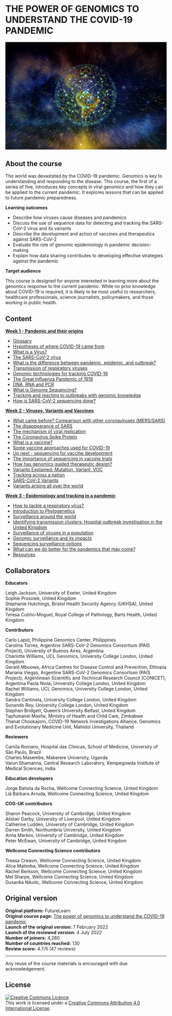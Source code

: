 # THE POWER OF GENOMICS TO UNDERSTAND THE COVID-19 PANDEMIC

![](images/OC1_cover.jpeg)

## About the course

The world was devastated by the COVID-19 pandemic. Genomics is key to understanding and responding to the disease. This course, the first of a series of five, introduces key concepts in viral genomics and how they can be applied to the current pandemic. It explores lessons that can be applied to future pandemic preparedness.


**Learning outcomes**

* Describe how viruses cause diseases and pandemics         
* Discuss the use of sequence data for detecting and tracking the SARS-CoV-2 virus and its variants          
* Describe the development and action of vaccines and therapeutics against SARS-CoV-2       
* Evaluate the role of genomic epidemiology in pandemic decision-making       
* Explain how data sharing contributes to developing effective strategies against the pandemic         

**Target audience**

This course is designed for anyone interested in learning more about the genomics response to the current pandemic. While no prior knowledge about COVID-19 is required, it is likely to be most useful to researchers, healthcare professionals, science journalists, policymakers, and those working in public health.

## Content

**[Week 1 - Pandemic and their origins](https://wcscourses.github.io/COG-Train_Resources/power_of_genomics_set1.html#PANDEMICS_AND_THEIR_ORIGINS)**      

* [Glossary](https://wcscourses.github.io/COG-Train_Resources/power_of_genomics_set1.html#Glossary)                  
* [Hypotheses of where COVID-19 came from](https://wcscourses.github.io/COG-Train_Resources/power_of_genomics_set1.html#Hypotheses_of_where_COVID-19_came_from)            
* [What is a Virus?](https://wcscourses.github.io/COG-Train_Resources/power_of_genomics_set1.html#What_is_a_Virus)                  
* [The SARS-CoV-2 virus](https://wcscourses.github.io/COG-Train_Resources/power_of_genomics_set1.html#The_SARS-CoV-2_virus)             
* [What is the difference between pandemic, epidemic, and outbreak?](https://wcscourses.github.io/COG-Train_Resources/power_of_genomics_set1.html#What_is_the_difference_between_pandemic,_epidemic,_and_outbreak)        
* [Transmission of respiratory viruses](https://wcscourses.github.io/COG-Train_Resources/power_of_genomics_set1.html#Transmission_of_respiratory_viruses)            
* [Genomic technologies for tracking COVID-19](https://wcscourses.github.io/COG-Train_Resources/power_of_genomics_set1.html#Genomic_technologies_for_tracking_COVID-19)            
* [The Great Influenza Pandemic of 1918](https://wcscourses.github.io/COG-Train_Resources/power_of_genomics_set1.html#The_Great_Influenza_Pandemic_of_1918)              
* [DNA, RNA and PCR](https://wcscourses.github.io/COG-Train_Resources/power_of_genomics_set1.html#DNA,_RNA_and_PCR)              
* [What is Genome Sequencing?](https://wcscourses.github.io/COG-Train_Resources/power_of_genomics_set1.html#What_is_Genome_Sequencing)              
* [Tracking and reacting to outbreaks with genomic knowledge](https://wcscourses.github.io/COG-Train_Resources/power_of_genomics_set1.html#Tracking_and_reacting_to_outbreaks_with_genomic_knowledge)           
* [How is SARS-CoV-2 sequencing done?](https://wcscourses.github.io/COG-Train_Resources/power_of_genomics_set1.html#How_is_SARS-CoV-2_sequencing_done)             

**[Week 2 - Viruses, Variants and Vaccines](https://wcscourses.github.io/COG-Train_Resources/power_of_genomics_set2.html)**              

* [What came before? Comparison with other coronaviruses (MERS/SARS)](https://wcscourses.github.io/COG-Train_Resources/power_of_genomics_set2.html#What_came_before_Comparison_with_other_coronaviruses_(MERSSARS))          
* [The disappearance of SARS](https://wcscourses.github.io/COG-Train_Resources/power_of_genomics_set2.html#The_disappearance_of_SARS)      
* [The mechanism of viral replication](https://wcscourses.github.io/COG-Train_Resources/power_of_genomics_set2.html#The_mechanism_of_viral_replication)     
* [The Coronavirus Spike Protein](https://wcscourses.github.io/COG-Train_Resources/power_of_genomics_set2.html#The_Coronavirus_Spike_Protein)        
* [What is a vaccine?](https://wcscourses.github.io/COG-Train_Resources/power_of_genomics_set2.html#What_is_a_vaccine)       
* [Some vaccine approaches used for COVID-19](https://wcscourses.github.io/COG-Train_Resources/power_of_genomics_set2.html#Some_vaccine_approaches_used_for_COVID-19)      
* [Up next - sequencing for vaccine development](https://wcscourses.github.io/COG-Train_Resources/power_of_genomics_set2.html#Up_next_-_sequencing_for_vaccine_development)       
* [The importance of sequencing in vaccine trials](https://wcscourses.github.io/COG-Train_Resources/power_of_genomics_set2.html#The_importance_of_sequencing_in_vaccine_trials)        
* [How has genomics guided therapeutic design?](https://wcscourses.github.io/COG-Train_Resources/power_of_genomics_set2.html#How_has_genomics_guided_therapeutic_design)       
* [Variants Explained: Mutation, Variant, VOC](https://wcscourses.github.io/COG-Train_Resources/power_of_genomics_set2.html#Variants_Explained:_Mutation,_Variant,_VOC)    
* [Tracking across a nation](https://wcscourses.github.io/COG-Train_Resources/power_of_genomics_set2.html#Tracking_across_a_nation)      
* [SARS-CoV-2 Variants](https://wcscourses.github.io/COG-Train_Resources/power_of_genomics_set2.html#SARS-CoV-2_Variants)       
* [Variants arising all over the world](https://wcscourses.github.io/COG-Train_Resources/power_of_genomics_set2.html#Variants_arising_all_over_the_world)        

**[Week 3 - Epidemiology and tracking in a pandemic](https://wcscourses.github.io/COG-Train_Resources/power_of_genomics_set3.html)**         

* [How to tackle a respiratory virus?](https://wcscourses.github.io/COG-Train_Resources/power_of_genomics_set3.html#How_to_tackle_a_respiratory_virus).        
* [Introduction to Phylogenetics](https://wcscourses.github.io/COG-Train_Resources/power_of_genomics_set3.html#Introduction_to_Phylogenetics)          
* [Surveillance around the world](https://wcscourses.github.io/COG-Train_Resources/power_of_genomics_set3.html#Surveillance_around_the_world)        
* [Identifying transmission clusters: Hospital outbreak investigation in the United Kingdom](https://wcscourses.github.io/COG-Train_Resources/power_of_genomics_set3.html#Identifying_transmission_clusters:_Hospital_outbreak_investigation_in_the_United_Kingdom)          
* [Surveillance of viruses in a population](https://wcscourses.github.io/COG-Train_Resources/power_of_genomics_set3.html#Surveillance_of_viruses_in_a_population)         
* [Genomic surveillance and its impacts](https://wcscourses.github.io/COG-Train_Resources/power_of_genomics_set3.html#Genomic_surveillance_and_its_impacts)          
* [Sequencing surveillance options](https://wcscourses.github.io/COG-Train_Resources/power_of_genomics_set3.html#Sequencing_surveillance_options)       
* [What can we do better for the pandemics that may come?](https://wcscourses.github.io/COG-Train_Resources/power_of_genomics_set3.html#What_can_we_do_better_for_the_pandemics_that_may_come)       
* [Resources](https://wcscourses.github.io/COG-Train_Resources/power_of_genomics_set3.html#Resources)        

## Collaborators

**Educators**     

Leigh Jackson, University of Exeter, United Kingdom       
Sophie Prosolek, United Kingdom        
Stephanie Hutchings, Bristol Health Security Agency (UKHSA), United Kingdom         
Teresa Cutiño-Moguel, Royal College of Pathology, Barts Health, United Kingdom        

**Contributors**

Carlo Lapid, Philippine Genomics Center, Philippines         
Carolina Torres, Argentine SARS-CoV-2 Genomics Consortium (PAIS Project), University of Buenos Aires, Argentina      
Charlotte Williams, UCL Genomics, University College London, United Kingdom      
Gerald Mboowa, Africa Centres for Disease Control and Prevention, Ethiopia       
Mariana Viegas, Argentine SARS-CoV-2 Genomics Consortium (PAIS Project), Argentinean Scientific and Technical Research Council (CONICET), Argentina      Paola Niola, University College London, United Kingdom        
Rachel Williams, UCL Genomics, University College London, United Kingdom          
Sandra Cantinela, University College London, United Kingdom          
Sunando Roy, University College London, United Kingdom         
Stephen Bridgett, Queen’s University Belfast, United Kingdom         
Tapfumanei Mashe, Ministry of Health and Child Care, Zimbabwe         
Thanat Chookajorn, COVID-19 Network Investigations Alliance, Genomics and Evolutionary Medicine Unit, Mahidol University, Thailand       

**Reviewers**

Camila Romano, Hospital das Clínicas, School of Medicine, University of São Paulo, Brazil       
Charles Masembe, Makerere University, Uganda      
Varun Shamanna, Central Research Laboratory, Kempegowda Institute of Medical Sciences, India

**Education developers**

Jorge Batista da Rocha, Wellcome Connecting Science, United Kingdom        
Liã Bárbara Arruda, Wellcome Connecting Science, United Kingdom        

**COG-UK contributors**

Sharon Peacock, University of Cambridge, United Kingdom      
Alistair Darby, University of Liverpool, United Kingdom         
Catherine Ludden, University of Cambridge, United Kingdom         
Darren Smith, Northumbria University, United Kingdom          
Anna Markov, University of Cambridge, United Kingdom        
Peter McEwan, University of Cambridge, United Kingdom        

**Wellcome Connecting Science contributors**

Treasa Creavin, Wellcome Connecting Science, United Kingdom        
Alice Matimba, Wellcome Connecting Science, United Kingdom          
Rachel Berkson, Wellcome Connecting Science, United Kingdom   
Mel Sharpe, Wellcome Connecting Science, United Kingdom   
Dusanka Nikolic, Wellcome Connecting Science, United Kingdom          

## Original version

**Original platform:** FutureLearn       
**Original course page:** [The power of genomics to understand the COVID-19 pandemic](https://www.futurelearn.com/courses/genomics-covid-19/2)          
**Launch of the original version:** 7 February 2022         
**Launch of the reviewed version:** 4 July 2022        
**Number of joiners:** 4,260          
**Number of countries reached:** 130         
**Review score:** 4.7/5 (47 reviews)         

******
Any reuse of the course materials is encouraged with due acknowledgement.

## License
<a rel="license" href="http://creativecommons.org/licenses/by/4.0/"><img alt="Creative Commons Licence" style="border-width:0" src="https://i.creativecommons.org/l/by/4.0/88x31.png" /></a><br />This work is licensed under a <a rel="license" href="http://creativecommons.org/licenses/by/4.0/">Creative Commons Attribution 4.0 International License</a>.

<!-- ## How to cite 

TBP -->


